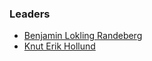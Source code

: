 ### Leaders
* [Benjamin Lokling Randeberg](mailto:benjamin.randeberg@owasp.org)
* [Knut Erik Hollund](mailto:knut.hollund@owasp.org)
